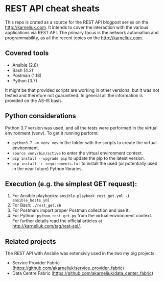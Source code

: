 # REST API cheat sheats
This repo is crated as a source for the REST API blogpost series on the http://karneliuk.com. It intends to cover the interaction with the various applications via REST API. The primary focus is the network automation and programmability, as all the recent topics on the http://karneliuk.com.

## Covered tools
- Ansible (2.8)
- Bash (4.2)
- Postman (1.18)
- Python (3.7)

It might be that provided scripts are working in other versions, but it was not tested and therefore not guaranteed. In general all the information is provided on the AS-IS basis.

## Python considerations
Python 3.7 version was used, and all the tests were performed in the virtual environment (venv). To get it running perform: 
- `python3.7 -m venv vev` in the folder with the scripts to create the virtual environment.
- `source venv/bin/active` to enter the virtual environment context.
- `pip install --upgrade pip` to update the pip to the latest version.
- `pip install -r requirements.txt` to install the used (or potentially used in the near future) Python libraries.

## Execution (e.g. the simplest GET request):
1) For Ansible playbooks: `ansible-playbook rest_get.yml -i ansible_hosts.yml`
2) For Bash: `./rest_get.sh`
3) For Postman: import proper Postman collection and use it.
4) For Python: `python rest_get.py` from the virtual environment context.
For further details read the official articles at http://karneliuk.com/tag/rest-api/.

## Related projects
The REST API with Ansbile was extensivly used in the two my big projects:
- Service Provider Fabric (https://github.com/akarneliuk/service_provider_fabric)
- Data Centre Fabric (https://github.com/akarneliuk/data_center_fabric)
